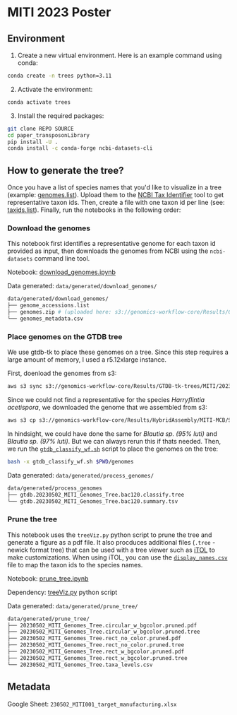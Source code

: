 # MITI 2023 Poster

## Environment

1. Create a new virtual environment. Here is an example command using conda:

```bash
conda create -n trees python=3.11
```

2. Activate the environment:

```bash
conda activate trees
```

3. Install the required packages:

```bash
git clone REPO SOURCE
cd paper_transposonLibrary
pip install -U .
conda install -c conda-forge ncbi-datasets-cli
```

## How to generate the tree?

Once you have a list of species names that you'd like to visualize in a tree (example: [genomes.list](data/imported/genomes.list)). Upload them to the [NCBI Tax Identifier](https://www.ncbi.nlm.nih.gov/Taxonomy/TaxIdentifier/tax_identifier.cgi) tool to get representative taxon ids. Then, create a file with one taxon id per line (see: [taxids.list](data/imported/taxids.list)). Finally, run the notebooks in the following order:

### Download the genomes

This notebook first identifies a representative genome for each taxon id provided as input, then downloads the genomes from NCBI using the `ncbi-datasets` command line tool.

Notebook: [download_genomes.ipynb](place_genome_on_tree/download_genomes.ipynb)

Data generated: `data/generated/download_genomes/`

```bash
data/generated/download_genomes/
├── genome_accessions.list
├── genomes.zip # (uploaded here: s3://genomics-workflow-core/Results/GTDB-tk-trees/MITI/20230502/genomes/)
└── genomes_metadata.csv
```

### Place genomes on the GTDB tree

We use gtdb-tk to place these genomes on a tree. Since this step requires a large amount of memory, I used a r5.12xlarge instance.

First, doenload the genomes from s3:

```bash
aws s3 sync s3://genomics-workflow-core/Results/GTDB-tk-trees/MITI/20230502/genomes genomes
```

Since we could not find a representative for the species *Harryflintia acetispora*, we downloaded the genome that we assembled from s3:

```bash
aws s3 cp s3://genomics-workflow-core/Results/HybridAssembly/MITI-MCB/SH0001499-00107/UNICYCLER/assembly.fasta genomes/Harryflintia_acetispora.MAF.fna
```

In hindsight, we could have done the same for *Blautia sp. (95% luti)* and *Blautia sp. (97% luti)*. But we can always rerun this if thats needed. Then, we run the [`gtdb_classify_wf.sh`](place_genome_on_tree/gtdb_scripts/gtdb_classify_wf.sh) script to place the genomes on the tree:

```bash
bash -x gtdb_classify_wf.sh $PWD/genomes
```

Data generated: `data/generated/process_genomes/`

```bash
data/generated/process_genomes
├── gtdb.20230502_MITI_Genomes_Tree.bac120.classify.tree
└── gtdb.20230502_MITI_Genomes_Tree.bac120.summary.tsv
```

### Prune the tree

This notebook uses the `treeViz.py` python script to prune the tree and generate a figure as a pdf file. It also procduces additional files (`.tree` - newick format tree) that can be used with a tree viewer such as [iTOL](https://itol.embl.de/) to make customizations. When using iTOL, you can use the [`display_names.csv`](data/imported/display_names.csv) file to map the taxon ids to the species names.

Notebook: [prune_tree.ipynb](place_genome_on_tree/prune_tree.ipynb)

Dependency: [treeViz.py](place_genome_on_tree/prune_tree.ipynb) python script

Data generated: `data/generated/prune_tree/`

```bash
data/generated/prune_tree/
├── 20230502_MITI_Genomes_Tree.circular_w_bgcolor.pruned.pdf
├── 20230502_MITI_Genomes_Tree.circular_w_bgcolor.pruned.tree
├── 20230502_MITI_Genomes_Tree.rect_no_color.pruned.pdf
├── 20230502_MITI_Genomes_Tree.rect_no_color.pruned.tree
├── 20230502_MITI_Genomes_Tree.rect_w_bgcolor.pruned.pdf
├── 20230502_MITI_Genomes_Tree.rect_w_bgcolor.pruned.tree
└── 20230502_MITI_Genomes_Tree.taxa_levels.csv
```

## Metadata

Google Sheet: `230502_MITI001_target_manufacturing.xlsx`